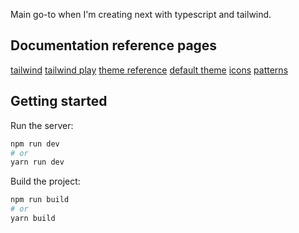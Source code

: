 Main go-to when I'm creating next with typescript and tailwind.

## Documentation reference pages

[tailwind](https://tailwindcss.com/docs)
[tailwind play](https://play.tailwindcss.com)
[theme reference](https://tailwindcss.com/docs/theme#configuration-reference)
[default theme](https://github.com/tailwindlabs/tailwindcss/blob/master/stubs/defaultConfig.stub.js#L7)
[icons](https://heroicons.com)
[patterns](https://www.heropatterns.com)

## Getting started

Run the server:

```bash
npm run dev
# or
yarn run dev
```

Build the project:

```bash
npm run build
# or
yarn build
```
